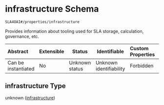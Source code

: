 # infrastructure Schema

```txt
SLA4OAI#/properties/infrastructure
```

Provides information about tooling used for SLA storage, calculation, governance, etc.


| Abstract            | Extensible | Status         | Identifiable            | Custom Properties | Additional Properties | Access Restrictions | Defined In                                                                    |
| :------------------ | ---------- | -------------- | ----------------------- | :---------------- | --------------------- | ------------------- | ----------------------------------------------------------------------------- |
| Can be instantiated | No         | Unknown status | Unknown identifiability | Forbidden         | Allowed               | none                | [SLA4OAI.schema.json\*](../SLA4OAI.schema.json "open original schema") |

## infrastructure Type

unknown ([infrastructure](sla4oai-properties-infrastructure.md))
